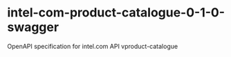 # intel-com-product-catalogue-0-1-0-swagger
OpenAPI specification for intel.com API vproduct-catalogue
